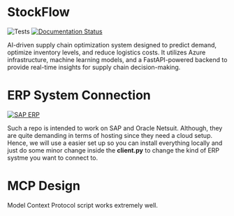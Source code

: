 # StockFlow

![Tests](https://github.com/plamere/spotipy/workflows/Tests/badge.svg?branch=master) 
[![Documentation Status](https://readthedocs.org/projects/spotipy/badge/?version=latest)](https://spotipy.readthedocs.io/en/latest/?badge=latest)

AI-driven supply chain optimization system designed to predict demand, optimize inventory levels, and reduce logistics costs. It utilizes Azure infrastructure, machine learning models, and a FastAPI-powered backend to provide real-time insights for supply chain decision-making.

# ERP System Connection

[![SAP ERP](https://img.shields.io/badge/ERP-SAP-0FAAFF?style=flat&logo=sap&logoColor=white)](https://www.sap.com/)

Such a repo is intended to work on SAP and Oracle Netsuit. Although, they are quite demanding in terms of hosting since they need a cloud setup.
Hence, we will use a easier set up so you can install everything locally and just do some minor change inside the **client.py** to change the kind of ERP systme you want to connect to.

# MCP Design

Model Context Protocol script works extremely well. 
